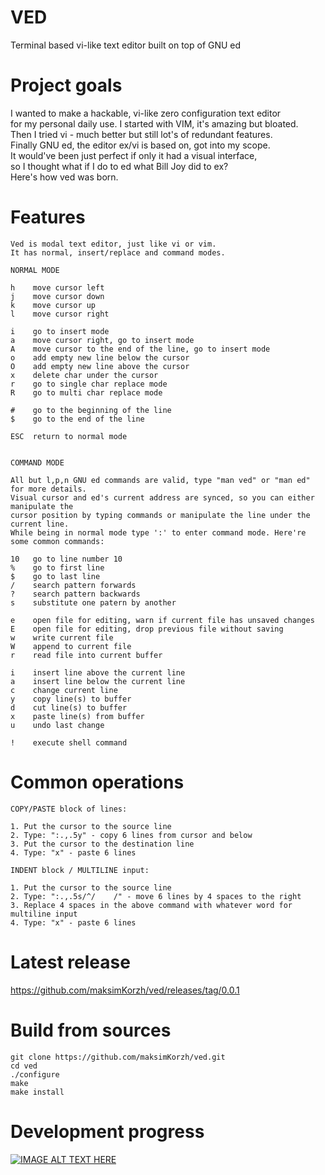 # VED
Terminal based vi-like text editor built on top of GNU ed

# Project goals
I wanted to make a hackable, vi-like zero configuration text editor<br>
for my personal daily use. I started with VIM, it's amazing but bloated.<br>
Then I tried vi - much better but still lot's of redundant features.<br>
Finally GNU ed, the editor ex/vi is based on, got into my scope.<br>
It would've been just perfect if only it had a visual interface,<br>
so I thought what if I do to ed what Bill Joy did to ex?<br>
Here's how ved was born.


# Features
    Ved is modal text editor, just like vi or vim.
    It has normal, insert/replace and command modes.
    
    NORMAL MODE

    h    move cursor left
    j    move cursor down
    k    move cursor up
    l    move cursor right

    i    go to insert mode
    a    move cursor right, go to insert mode
    A    move cursor to the end of the line, go to insert mode
    o    add empty new line below the cursor
    O    add empty new line above the cursor
    x    delete char under the cursor
    r    go to single char replace mode
    R    go to multi char replace mode

    #    go to the beginning of the line
    $    go to the end of the line

    ESC  return to normal mode


    COMMAND MODE

    All but l,p,n GNU ed commands are valid, type "man ved" or "man ed" for more details.
    Visual cursor and ed's current address are synced, so you can either manipulate the
    cursor position by typing commands or manipulate the line under the current line.
    While being in normal mode type ':' to enter command mode. Here're some common commands:

    10   go to line number 10
    %    go to first line
    $    go to last line
    /    search pattern forwards
    ?    search pattern backwards
    s    substitute one patern by another

    e    open file for editing, warn if current file has unsaved changes
    E    open file for editing, drop previous file without saving
    w    write current file
    W    append to current file
    r    read file into current buffer

    i    insert line above the current line
    a    insert line below the current line
    c    change current line
    y    copy line(s) to buffer
    d    cut line(s) to buffer
    x    paste line(s) from buffer
    u    undo last change

    !    execute shell command

# Common operations

    COPY/PASTE block of lines:

    1. Put the cursor to the source line
    2. Type: ":.,.5y" - copy 6 lines from cursor and below
    3. Put the cursor to the destination line
    4. Type: "x" - paste 6 lines

    INDENT block / MULTILINE input:

    1. Put the cursor to the source line
    2. Type: ":.,.5s/^/    /" - move 6 lines by 4 spaces to the right 
    3. Replace 4 spaces in the above command with whatever word for multiline input
    4. Type: "x" - paste 6 lines

# Latest release
https://github.com/maksimKorzh/ved/releases/tag/0.0.1

# Build from sources
    git clone https://github.com/maksimKorzh/ved.git
    cd ved
    ./configure
    make
    make install

# Development progress
[![IMAGE ALT TEXT HERE](https://img.youtube.com/vi/xW4S7-KwOUc/0.jpg)](https://www.youtube.com/watch?v=xW4S7-KwOUc&list=PLLfIBXQeu3aYGP3-x5x-INDUvCDfL570N)
